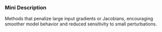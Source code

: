 ### Mini Description

Methods that penalize large input gradients or Jacobians, encouraging smoother model behavior and reduced sensitivity to small perturbations.
